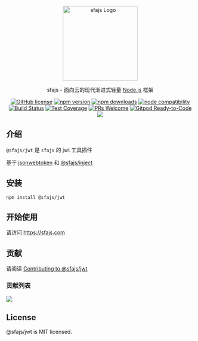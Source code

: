 <p align="center">
  <a href="https://sfajs.com/" target="blank"><img src="https://sfajs.com/images/logo.png" alt="sfajs Logo" width="200"/></a>
</p>

<p align="center">sfajs - 面向云的现代渐进式轻量 <a href="http://nodejs.org" target="_blank">Node.js</a> 框架</p>
<p align="center">
    <a href="https://github.com/sfajs/jwt/blob/main/LICENSE" target="_blank"><img src="https://img.shields.io/badge/license-MIT-blue.svg" alt="GitHub license" /></a>
    <a href=""><img src="https://img.shields.io/npm/v/@sfajs/jwt.svg" alt="npm version"></a>
    <a href=""><img src="https://badgen.net/npm/dt/@sfajs/jwt" alt="npm downloads"></a>
    <a href="https://nodejs.org/en/about/releases/"><img src="https://img.shields.io/node/v/vite.svg" alt="node compatibility"></a>
    <a href="#"><img src="https://github.com/sfajs/jwt/actions/workflows/test.yml/badge.svg?branch=main" alt="Build Status"></a>
    <a href="https://codecov.io/gh/sfajs/jwt/branch/main"><img src="https://img.shields.io/codecov/c/github/sfajs/jwt/main.svg" alt="Test Coverage"></a>
    <a href="https://github.com/sfajs/jwt/pulls"><img src="https://img.shields.io/badge/PRs-welcome-brightgreen.svg" alt="PRs Welcome"></a>
    <a href="https://gitpod.io/#https://github.com/sfajs/jwt"><img src="https://img.shields.io/badge/Gitpod-Ready--to--Code-blue?logo=gitpod" alt="Gitpod Ready-to-Code"></a>
    <a href="https://paypal.me/ihalwang" target="_blank"><img src="https://img.shields.io/badge/Donate-PayPal-ff3f59.svg"/></a>
</p>

## 介绍

`@sfajs/jwt` 是 `sfajs` 的 jwt 工具插件

基于 [jsonwebtoken](https://github.com/auth0/node-jsonwebtoken) 和 [@sfajs/inject](https://github.com/sfajs/inject)

## 安装

```
npm install @sfajs/jwt
```

## 开始使用

请访问 <https://sfajs.com>

## 贡献

请阅读 [Contributing to @sfajs/jwt](https://github.com/sfajs/jwt/blob/main/CONTRIBUTING.md)

### 贡献列表

<a href="https://github.com/sfajs/jwt/graphs/contributors">
  <img src="https://contrib.rocks/image?repo=sfajs/jwt" />
</a>

## License

@sfajs/jwt is MIT licensed.
